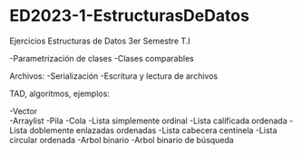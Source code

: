 # ED2023-1-EstructurasDeDatos
Ejercicios Estructuras de Datos 3er Semestre T.I

-Parametrización de clases
-Clases comparables


Archivos:
  -Serialización
  -Escritura y lectura de archivos

  
TAD, algoritmos, ejemplos:


  -Vector                                  
  -Arraylist
  -Pila
  -Cola
  -Lista simplemente ordinal
  -Lista calificada ordenada
  -Lista doblemente enlazadas ordenadas
  -Lista cabecera centinela
  -Lista circular ordenada
  -Arbol binario
  -Arbol binario de búsqueda
